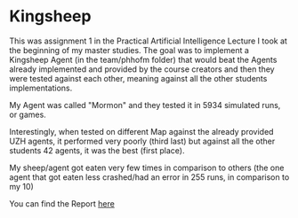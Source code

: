 # Kingsheep

This was assignment 1 in the Practical Artificial Intelligence Lecture I took at the beginning of my master studies. 
The goal was to implement a Kingsheep Agent (in the team/phhofm folder) that would beat the Agents already implemented and provided by the course creators and then they were tested against each other, meaning against all the other students implementations.

My Agent was called "Mormon" and they tested it in 5934 simulated runs, or games. 

Interestingly, when tested on different Map against the already provided UZH agents, it performed very poorly (third last) but against all the other students 42 agents, it was the best (first place).

My sheep/agent got eaten very few times in comparison to others (the one agent that got eaten less crashed/had an error in 255 runs, in comparison to my 10)

You can find the Report [here](https://github.com/Phhofm/kingsheep/blob/master/GradingKingSheepPAI2018.pdf)   

